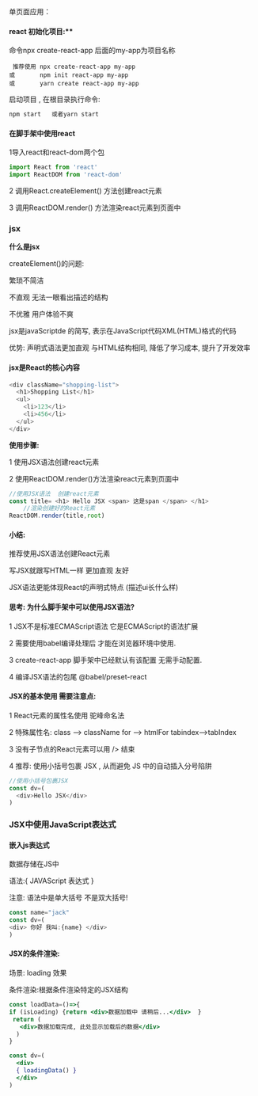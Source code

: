单页面应用：



#### react 初始化项目:** 

命令npx create-react-app 后面的my-app为项目名称

```shell
 推荐使用 npx create-react-app my-app
或       npm init react-app my-app
或       yarn create react-app my-app
```

启动项目 , 在根目录执行命令:

```sh
npm start   或者yarn start
```

#### **在脚手架中使用react**

1导入react和react-dom两个包

```js
import React from 'react'
import ReactDOM from 'react-dom'
```

2 调用React.createElement() 方法创建react元素

3  调用ReactDOM.render() 方法渲染react元素到页面中

### **jsx**

**什么是jsx**

 createElement()的问题:

 繁琐不简洁

不直观 无法一眼看出描述的结构

不优雅 用户体验不爽

jsx是javaScriptde 的简写, 表示在JavaScript代码XML(HTML)格式的代码

优势: 声明式语法更加直观 与HTML结构相同, 降低了学习成本, 提升了开发效率

#### **jsx是React的核心内容**

```js
<div className="shopping-list">
  <h1>Shopping List</h1>
  <ul>
    <li>123</li>
    <li>456</li>
  </ul>
</div>
```

**使用步骤:**

1 使用JSX语法创建react元素

2 使用ReactDOM.render()方法渲染react元素到页面中

```js
//使用JSX语法  创建react元素
const title= <h1> Hello JSX <span> 这是span </span> </h1>
    //渲染创建好的React元素
ReactDOM.render(title,root)
```

#### **小结:**

 推荐使用JSX语法创建React元素

写JSX就跟写HTML一样 更加直观 友好

JSX语法更能体现React的声明式特点 (描述ui长什么样)

#### **思考:  为什么脚手架中可以使用JSX语法?**

1  JSX不是标准ECMAScript语法  它是ECMAScript的语法扩展

2  需要使用babel编译处理后 才能在浏览器环境中使用.

3  create-react-app  脚手架中已经默认有该配置  无需手动配置.

4  编译JSX语法的包尾   @babel/preset-react

#### **JSX的基本使用 需要注意点:**

1  React元素的属性名使用  驼峰命名法

2  特殊属性名: class --> className  for --> htmlFor    tabindex-->tabIndex

3 没有子节点的React元素可以用   />   结束

4  推荐:  使用小括号包裹 JSX  ,  从而避免 JS 中的自动插入分号陷阱

```js
//使用小括号包裹JSX
const dv=(
  <div>Hello JSX</div>
)
```

### **JSX中使用JavaScript表达式**

#### **嵌入js表达式**

数据存储在JS中

语法:{ JAVAScript 表达式 }

注意: 语法中是单大括号 不是双大括号!

```js
const name="jack"
const dv=(
<div> 你好 我叫:{name} </div>
)
```

#### **JSX的条件渲染:**

场景: loading 效果

条件渲染:根据条件渲染特定的JSX结构

```jsx
const loadData=()=>{
if (isLoading) {return <div>数据加载中 请稍后...</div>  }
 return (
   <div>数据加载完成, 此处显示加载后的数据</div>
  )
}

const dv=(
  <div>
  { loadingData() }
  </div>
)
```

